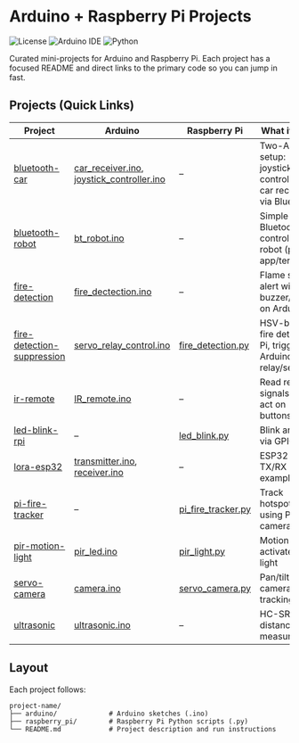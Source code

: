 # Arduino + Raspberry Pi Projects

![License](https://img.shields.io/badge/license-unlicensed-lightgrey)
![Arduino IDE](https://img.shields.io/badge/Arduino%20IDE-2.x-blue)
![Python](https://img.shields.io/badge/Python-3.11%2B-3776AB)

Curated mini-projects for Arduino and Raspberry Pi. Each project has a focused README and direct links to the primary code so you can jump in fast.

## Projects (Quick Links)

| Project | Arduino | Raspberry Pi | What it does |
| --- | --- | --- | --- |
| [bluetooth-car](bluetooth-car/README.md) | [car_receiver.ino](bluetooth-car/arduino/car_receiver.ino), [joystick_controller.ino](bluetooth-car/arduino/joystick_controller.ino) | – | Two-Arduino setup: joystick controller → car receiver via Bluetooth |
| [bluetooth-robot](bluetooth-robot/README.md) | [bt_robot.ino](bluetooth-robot/arduino/bt_robot.ino) | – | Simple Bluetooth-controlled robot (phone app/terminal) |
| [fire-detection](fire-detection/README.md) | [fire_dectection.ino](fire-detection/arduino/fire_dectection.ino) | – | Flame sensor alert with buzzer/LED on Arduino |
| [fire-detection-suppression](fire-detection-suppression/README.md) | [servo_relay_control.ino](fire-detection-suppression/arduino/servo_relay_control.ino) | [fire_detection.py](fire-detection-suppression/raspberry_pi/fire_detection.py) | HSV-based fire detect on Pi, triggers Arduino relay/servo |
| [ir-remote](ir-remote/README.md) | [IR_remote.ino](ir-remote/arduino/IR_remote.ino) | – | Read remote signals and act on buttons |
| [led-blink-rpi](led-blink-rpi/README.md) | – | [led_blink.py](led-blink-rpi/raspberry_pi/led_blink.py) | Blink an LED via GPIO |
| [lora-esp32](lora-esp32/README.md) | [transmitter.ino](lora-esp32/arduino/transmitter.ino), [receiver.ino](lora-esp32/arduino/receiver.ino) | – | ESP32 LoRa TX/RX examples |
| [pi-fire-tracker](pi-fire-tracker/README.md) | – | [pi_fire_tracker.py](pi-fire-tracker/raspberry_pi/pi_fire_tracker.py) | Track hotspots using Pi camera |
| [pir-motion-light](pir-motion-light/README.md) | [pir_led.ino](pir-motion-light/arduino/pir_led.ino) | [pir_light.py](pir-motion-light/raspberry_pi/pir_light.py) | Motion-activated light |
| [servo-camera](servo-camera/README.md) | [camera.ino](servo-camera/arduino/camera.ino) | [servo_camera.py](servo-camera/raspberry_pi/servo_camera.py) | Pan/tilt camera with tracking |
| [ultrasonic](ultrasonic/README.md) | [ultrasonic.ino](ultrasonic/arduino/ultrasonic.ino) | – | HC-SR04 distance measurement |

## Layout

Each project follows:

```
project-name/
├── arduino/             # Arduino sketches (.ino)
├── raspberry_pi/        # Raspberry Pi Python scripts (.py)
└── README.md            # Project description and run instructions
```
